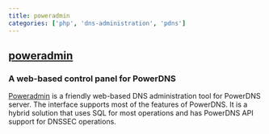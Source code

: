 ```yaml
---
title: poweradmin
categories: ['php', 'dns-administration', 'pdns']
---
```

## [poweradmin](https://github.com/poweradmin/poweradmin)

### A web-based control panel for PowerDNS


[Poweradmin](https://www.poweradmin.org) is a friendly web-based DNS administration tool for PowerDNS server. The
interface supports most of
the features of PowerDNS. It is a hybrid solution that uses SQL for most operations and has PowerDNS API support for
DNSSEC operations.
